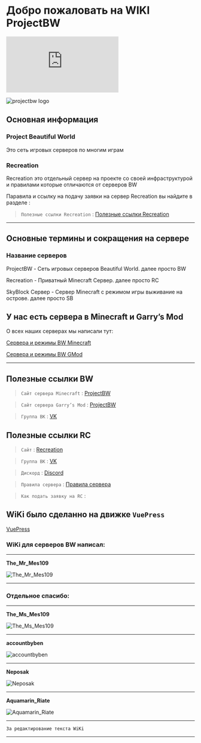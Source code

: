 # Добро пожаловать на WIKI ProjectBW

[![RSY](https://projectbw.ru/reklama/rsy.html)](https://projectbw.ru/reklama/rsy.html)
<!-- you don't need to prepend `/bar/` to `/images/hero.png` manually -->

![projectbw logo](https://wiki.projectbw.ru/images/hero.png)

## Основная информация

### **Project Beautiful World** 

Это сеть игровых серверов по многим играм

### **Recreation**

Recreation это отдельный сервер на проекте со своей
инфраструктурой и правилами которые отличаются от серверов BW

Паравила и ссылку на подачу заявки на сервер
Recreation вы найдите в разделе :

> `Полезные ссылки Recreation` : [Полезные ссылки Recreation](https://wiki.projectbw.ru/welcome/#%D0%BF%D0%BE%D0%BB%D0%B5%D0%B7%D0%BD%D1%8B%D0%B5-%D1%81%D1%81%D1%8B%D0%BB%D0%BA%D0%B8-rc)


***

## Основные термины и сокращения на сервере

### Название серверов

ProjectBW - Сеть игровых серверов Beautiful World. далее просто BW

Recreation - Приватный Minecraft Сервер. далее просто RC

SkyBlock Сервер - Сервер Minecraft с режимом игры выживание на острове. далее просто SB

## У нас есть сервера в Minecraft и Garry’s Mod

О всех наших серверах мы написали тут: 

[Сервера и режимы BW Minecraft](https://wiki.projectbw.ru/server/)

[Сервера и режимы BW GMod](https://wiki.projectbw.ru/server/)

***

## **Полезные ссылки BW**

> `Сайт сервера Minecraft` : [ProjectBW](https://mc.projectbw.ru/)

> `Сайт сервера Garry’s Mod` : [ProjectBW](https://gmod.projectbw.ru/)

> `Группа ВК` : [VK](https://vk.com/projectbw)


## **Полезные ссылки RC**

> `Сайт` : [Recreation](https://recreation.projectbw.ru)

> `Группа ВК` : [VK](https://vk.com/recreation_mine)

> `Дискорд` : [Discord](https://discord.gg/WQJcsysUmN)

> `Правила сервера` : [Правила сервера](https://vk.com/@recreation_mine-prvila-servera-recreation)

> `Как подать заявку на RC` :

## WiKi было сделанно на движке `VuePress`
[VuePress](https://vuepress.vuejs.org/)

### WiKi для серверов BW написал: 

***

**The_Mr_Mes109**

![The_Mr_Mes109](https://mc.projectbw.ru/api/skin-api/avatars/face/The_Mr_Mes109)

***

### Отдельное спасибо:

***

**The_Ms_Mes109**

![The_Ms_Mes109](https://mc.projectbw.ru/api/skin-api/avatars/face/The_Ms_Mes109)

***

**accountbyben**

![accountbyben](https://mc.projectbw.ru/api/skin-api/avatars/face/accountbyben)

***

**Neposak**

![Neposak](https://mc.projectbw.ru/api/skin-api/avatars/face/Neposak)

***

**Aquamarin_Riate** 

![Aquamarin_Riate](https://mc.projectbw.ru/api/skin-api/avatars/face/Aquamarin_Riate)

***

`За редактирование текста WiKi`

***
